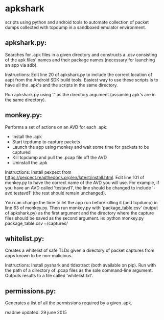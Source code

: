 # apkshark
scripts using python and android tools to automate collection of packet dumps collected with tcpdump in a sandboxed emulator environment.

apkshark.py:
-----------
Searches for .apk files in a given directory and constructs a .csv consisting of the apk files' names and their package names (necessary for launching an app via adb).

Instructions:
Edit line 20 of apkshark.py to include the correct location of aapt from the Android SDK build tools.
Easiest way to use these scripts is to have all the .apk's and the scripts in the same directory.

Run apkshark.py using '.' as the directory argument (assuming apk's are in the same directory).

monkey.py:
----------
Performs a set of actions on an AVD for each .apk:
   - Install the .apk
   - Start tcpdump to capture packets
   - Launch the app using monkey and wait some time for packets to be captured
   - Kill tcpdump and pull the .pcap file off the AVD
   - Uninstall the .apk

Instructions:
Install pexpect from https://pexpect.readthedocs.org/en/latest/install.html.
Edit line 101 of monkey.py to have the correct name of the AVD you will use. For example, if you have an AVD called 'testavd1', the line should be changed to include '-avd testavd1' (the rest should remain unchanged).

You can change the time to let the app run before killing it (and tcpdump) in line 63 of monkey.py.
Then run monkey.py with 'package_table.csv' (output of apkshark.py) as the first argument and the directory where the capture
files should be saved as the second argument.
   ie: python monkey.py package_table.csv ~/captures/

whitelist.py:
-------------
Creates a whitelist of safe TLDs given a directory of packet captures from apps known to be non-malicious.

Instructions:
Install pyshark and tldextract (both available on pip).
Run with the path of a directory of .pcap files as the sole command-line argument. Outputs results to a file called 'whitelist.txt'.

permissions.py:
---------------
Generates a list of all the permissions required by a given .apk.


readme updated: 29 june 2015
